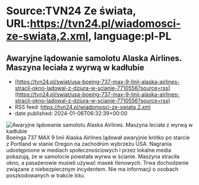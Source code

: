 # Source:TVN24 Ze świata, URL:https://tvn24.pl/wiadomosci-ze-swiata,2.xml, language:pl-PL

## Awaryjne lądowanie samolotu Alaska Airlines. Maszyna leciała z wyrwą w kadłubie
 - [https://tvn24.pl/swiat/usa-boeing-737-max-9-linii-alaska-airlines-stracil-okno-ladowal-z-dziura-w-scianie-7710556?source=rss](https://tvn24.pl/swiat/usa-boeing-737-max-9-linii-alaska-airlines-stracil-okno-ladowal-z-dziura-w-scianie-7710556?source=rss)
 - RSS feed: https://tvn24.pl/wiadomosci-ze-swiata,2.xml
 - date published: 2024-01-06T06:32:39+00:00

<img alt="Awaryjne lądowanie samolotu Alaska Airlines. Maszyna leciała z wyrwą w kadłubie" src="https://tvn24.pl/najnowsze/cdn-zdjecie-qv8cl0-alaska-airlines-7710569/alternates/LANDSCAPE_1280" />
    Boeinga 737 MAX 9 linii Alaska Airlines lądował awaryjnie krótko po starcie z Portland w stanie Oregon na zachodnim wybrzeżu USA. Nagrania udostępnione w mediach społecznościowych i przez lokalne media pokazują, że w samolocie powstała wyrwa w ścianie. Maszyna straciła okno, a pasażerowie musieli używać masek tlenowych. Trwa dochodzenie związane z niebezpiecznym incydentem. Nie ma informacji o osobach poszkodowanych w trakcie lotu.

